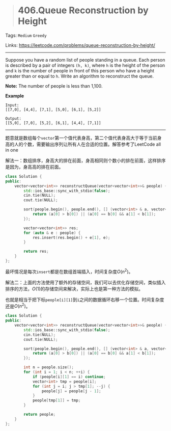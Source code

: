 > # 406.Queue Reconstruction by Height

Tags: `Medium` `Greedy` 

Links: https://leetcode.com/problems/queue-reconstruction-by-height/

-----

Suppose you have a random list of people standing in a queue. Each person is described by a pair of integers `(h, k)`, where `h` is the height of the person and `k` is the number of people in front of this person who have a height greater than or equal to `h`. Write an algorithm to reconstruct the queue.

**Note:**
The number of people is less than 1,100.

**Example**

```
Input:
[[7,0], [4,4], [7,1], [5,0], [6,1], [5,2]]

Output:
[[5,0], [7,0], [5,2], [6,1], [4,4], [7,1]]
```

-----

题意就是数组每个`vector`第一个值代表身高，第二个值代表身高大于等于当前身高的人的个数，需要输出序列让所有人在合适的位置。解答参考了LeetCode all in one

解法一：数组排序，身高大的排在前面，身高相同则个数小的排在前面，这样排序是因为，身高高的排在前面。

```c++
class Solution {
public:
    vector<vector<int>> reconstructQueue(vector<vector<int>>& people) {
        std::ios_base::sync_with_stdio(false);
	    cin.tie(NULL);
	    cout.tie(NULL);

        sort(people.begin(), people.end(), [] (vector<int> & a, vector<int> & b) {
            return (a[0] > b[0]) || (a[0] == b[0] && a[1] < b[1]);
        });

        vector<vector<int>> res;
        for (auto & e : people) {
            res.insert(res.begin() + e[1], e);
        }

        return res;
    }
};
```

最坏情况是每次`insert`都是在数组首端插入，时间复杂度$O(n^2)$。

解法二：上面的方法使用了额外的存储空间，我们可以去优化存储空间，类似插入排序的方法，$O(1)$的存储空间来解决，实际上也是第一种方法的模拟。

也就是相当于把下标`people[i][1]`到`i`之间的数据循环右移一个位置。时间复杂度还是$O(n^2)$。

```c++
class Solution {
public:
    vector<vector<int>> reconstructQueue(vector<vector<int>>& people) {
        std::ios_base::sync_with_stdio(false);
	    cin.tie(NULL);
	    cout.tie(NULL);

        sort(people.begin(), people.end(), [] (vector<int> & a, vector<int> & b) {
            return (a[0] > b[0]) || (a[0] == b[0] && a[1] < b[1]);
        });

        int n = people.size();
        for (int i = 1; i < n; ++i) {
            if (people[i][1] == i) continue;
            vector<int> tmp = people[i];
            for (int j = i; j > tmp[1]; --j) {
                people[j] = people[j - 1];
            }
            people[tmp[1]] = tmp;
        }

        return people;
    }
};
```

